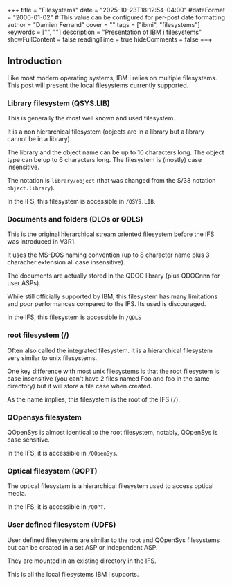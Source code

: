 +++
title = "Filesystems"
date = "2025-10-23T18:12:54-04:00"
#dateFormat = "2006-01-02" # This value can be configured for per-post date formatting
author = "Damien Ferrand"
cover = ""
tags = ["ibmi", "filesystems"]
keywords = ["", ""]
description = "Presentation of IBM i filesystems"
showFullContent = false
readingTime = true
hideComments = false
+++

## Introduction

Like most modern operating systems, IBM i relies on multiple filesystems. This
post will present the local filesystems currently supported.

### Library filesystem (QSYS.LIB)

This is generally the most well known and used filesystem.

It is a non hierarchical filesystem (objects are in a library but a library
cannot be in a library).

The library and the object name can be up to 10 characters long. The object type
can be up to 6 characters long. The filesystem is (mostly) case insensitive.

The notation is `library/object` (that was changed from the S/38 notation
`object.library`).

In the IFS, this filesystem is accessible in `/QSYS.LIB`.

### Documents and folders (DLOs or QDLS)

This is the original hierarchical stream oriented filesystem before the IFS was
introduced in V3R1.

It uses the MS-DOS naming convention (up to 8 character name plus 3 characher
extension all case insensitive).

The documents are actually stored in the QDOC library (plus QDOCnnn for user
ASPs).

While still officially supported by IBM, this filesystem has many limitations
and poor performances compared to the IFS. Its used is discouraged.

In the IFS, this filesystem is accessible in `/QDLS`

### root filesystem (/)

Often also called the integrated filesystem. It is a hierarchical filesystem
very similar to unix filesystems.

One key difference with most unix filesystems is that the root filesystem is
case insensitive (you can't have 2 files named Foo and foo in the same
directory) but it will store a file case when created.

As the name implies, this filesystem is the root of the IFS (`/`).

### QOpensys filesystem

QOpenSys is almost identical to the root filesystem, notably, QOpenSys is case
sensitive.

In the IFS, it is accessible in `/QOpenSys`.

### Optical filesystem (QOPT)

The optical filesystem is a hierarchical filesystem used to access optical
media.

In the IFS, it is accessible in `/QOPT`.

### User defined filesystem (UDFS)

User defined filesystems are similar to the root and QOpenSys filesystems but
can be created in a set ASP or independent ASP.

They are mounted in an existing directory in the IFS.

This is all the local filesystems IBM i supports.
